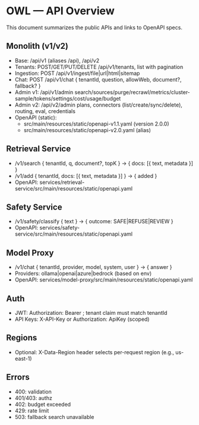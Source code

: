 # OWL — API Overview

This document summarizes the public APIs and links to OpenAPI specs.

## Monolith (v1/v2)
- Base: /api/v1 (aliases /api), /api/v2
- Tenants: POST/GET/PUT/DELETE /api/v1/tenants, list with pagination
- Ingestion: POST /api/v1/ingest/file|url|html|sitemap
- Chat: POST /api/v1/chat { tenantId, question, allowWeb, document?, fallback? }
- Admin v1: /api/v1/admin search/sources/purge/recrawl/metrics/cluster-sample/tokens/settings/cost/usage/budget
- Admin v2: /api/v2/admin plans, connectors (list/create/sync/delete), routing, eval, credentials
- OpenAPI (static):
  - src/main/resources/static/openapi-v1.1.yaml (version 2.0.0)
  - src/main/resources/static/openapi-v2.0.yaml (alias)

## Retrieval Service
- /v1/search { tenantId, q, document?, topK } → { docs: [{ text, metadata }] }
- /v1/add { tenantId, docs: [{ text, metadata }] } → { added }
- OpenAPI: services/retrieval-service/src/main/resources/static/openapi.yaml

## Safety Service
- /v1/safety/classify { text } → { outcome: SAFE|REFUSE|REVIEW }
- OpenAPI: services/safety-service/src/main/resources/static/openapi.yaml

## Model Proxy
- /v1/chat { tenantId, provider, model, system, user } → { answer }
- Providers: ollama|openai|azure|bedrock (based on env)
- OpenAPI: services/model-proxy/src/main/resources/static/openapi.yaml

## Auth
- JWT: Authorization: Bearer <token>; tenant claim must match tenantId
- API Keys: X-API-Key or Authorization: ApiKey <token> (scoped)

## Regions
- Optional: X-Data-Region header selects per-request region (e.g., us-east-1)

## Errors
- 400: validation
- 401/403: authz
- 402: budget exceeded
- 429: rate limit
- 503: fallback search unavailable
